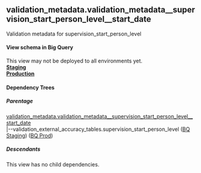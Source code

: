 ## validation_metadata.validation_metadata__supervision_start_person_level__start_date
Validation metadata for supervision_start_person_level

#### View schema in Big Query
This view may not be deployed to all environments yet.<br/>
[**Staging**](https://console.cloud.google.com/bigquery?pli=1&p=recidiviz-staging&page=table&project=recidiviz-staging&d=validation_metadata&t=validation_metadata__supervision_start_person_level__start_date)
<br/>
[**Production**](https://console.cloud.google.com/bigquery?pli=1&p=recidiviz-123&page=table&project=recidiviz-123&d=validation_metadata&t=validation_metadata__supervision_start_person_level__start_date)
<br/>

#### Dependency Trees

##### Parentage
[validation_metadata.validation_metadata\__supervision_start_person_level\__start_date](../validation_metadata/validation_metadata__supervision_start_person_level__start_date.md) <br/>
|--validation_external_accuracy_tables.supervision_start_person_level ([BQ Staging](https://console.cloud.google.com/bigquery?pli=1&p=recidiviz-staging&page=table&project=recidiviz-staging&d=validation_external_accuracy_tables&t=supervision_start_person_level)) ([BQ Prod](https://console.cloud.google.com/bigquery?pli=1&p=recidiviz-123&page=table&project=recidiviz-123&d=validation_external_accuracy_tables&t=supervision_start_person_level)) <br/>


##### Descendants
This view has no child dependencies.
